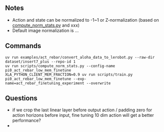 ## Notes
* Action and state can be normalized to -1~1 or Z-normalization (based on [compute_norm_stats.py](scripts/compute_norm_stats.py) and xxx)
* Default image normalization is ...

## Commands
```
uv run examples/act_rebar/convert_aloha_data_to_lerobot.py --raw-dir dataset/insert7_plus --repo-id 1
uv run scripts/compute_norm_stats.py --config-name pi0_act_rebar_low_mem_finetune
XLA_PYTHON_CLIENT_MEM_FRACTION=0.9 uv run scripts/train.py pi0_act_rebar_low_mem_finetune --exp-name=act_rebar_finetuning_experiment --overwrite
```
## Questions
* if we crop the last linear layer before output action / padding zero for action horizons before input, fine tuning 10 dim action will get a better performance?
* 